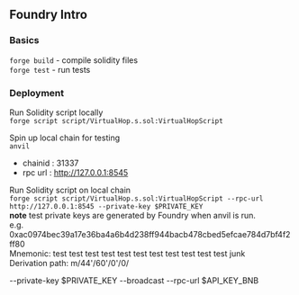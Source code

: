 ## Foundry Intro

### Basics 
`forge build` - compile solidity files  
`forge test` - run tests  

### Deployment  
Run Solidity script locally    
`forge script script/VirtualHop.s.sol:VirtualHopScript`  

Spin up local chain for testing  
`anvil`  
- chainid : 31337  
- rpc url : http://127.0.0.1:8545  

Run Solidity script on local chain  
`forge script script/VirtualHop.s.sol:VirtualHopScript --rpc-url http://127.0.0.1:8545 --private-key $PRIVATE_KEY`  
**note** test private keys are generated by Foundry when anvil is run.    
e.g. 0xac0974bec39a17e36ba4a6b4d238ff944bacb478cbed5efcae784d7bf4f2ff80     
Mnemonic:          test test test test test test test test test test test junk     
Derivation path:   m/44'/60'/0'/0/    

--private-key $PRIVATE_KEY --broadcast --rpc-url $API_KEY_BNB